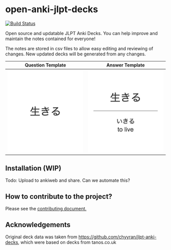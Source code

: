 # open-anki-jlpt-decks
[![Build Status](https://www.travis-ci.com/jamsinclair/open-anki-jlpt-decks.svg?token=yUwj6sQDufx9XzvuNEjP&branch=master)](https://www.travis-ci.com/jamsinclair/open-anki-jlpt-decks)

Open source and updatable JLPT Anki Decks. You can help improve and maintain the notes contained for everyone!

The notes are stored in csv files to allow easy editing and reviewing of changes. New updated decks will be generated from any changes.

| Question Template | Answer Template |
| :---: | :---: |
| <img alt="Question Template" src="screenshots/question.png" width="320"> | <img alt="Answer Template" src="screenshots/answer.png" width="320"> |

## Installation (WIP)

Todo: Upload to ankiweb and share. Can we automate this?

## How to contribute to the project?

Please see the [contributing document.](CONTRIBUTING.md)

## Acknowledgements
Original deck data was taken from https://github.com/chyyran/jlpt-anki-decks,
which were based on decks from tanos.co.uk
